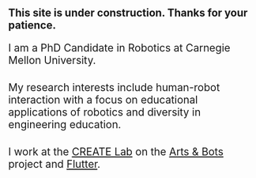 ## [](#header-3)This site is under construction. Thanks for your patience.

<p style="font-size: 150%; margin-bottom: 30px;">I am a PhD Candidate in Robotics at Carnegie Mellon University.</p>

<p style="font-size: 150%; margin-bottom: 30px;">My research interests include human-robot interaction with a focus on educational applications of robotics and diversity in engineering education.</p>

<p style="font-size: 150%; margin-bottom: 30px;">I work at the <a href="http://www.cmucreatelab.org">CREATE Lab</a> on the <a href="http://www.cmucreatelab.org/projects/Arts_&_Bots">Arts & Bots</a> project and  <a href="http://www.cmucreatelab.org/projects/Flutterproject">Flutter</a>.</p>

<br>
